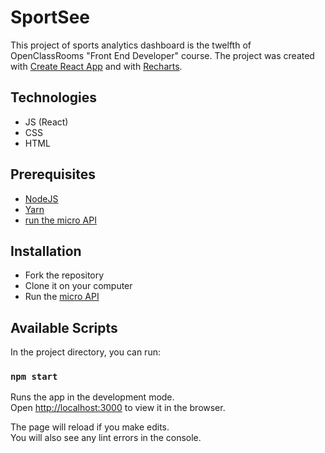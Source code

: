 # SportSee

This project of sports analytics dashboard is the twelfth of OpenClassRooms "Front End Developer" course.
The project was created with [Create React App](https://github.com/facebook/create-react-app) and with [Recharts](https://github.com/recharts/recharts).


## Technologies

- JS (React)
- CSS
- HTML

## Prerequisites

- [NodeJS](https://nodejs.org/en/)
- [Yarn](https://yarnpkg.com/)
- [run the micro API](https://github.com/Webnume/P9-front-end-dashboard)

## Installation

- Fork the repository
- Clone it on your computer
- Run the [micro API](https://github.com/Webnume/P9-front-end-dashboard)



## Available Scripts

In the project directory, you can run:

### `npm start`

Runs the app in the development mode.\
Open [http://localhost:3000](http://localhost:3000) to view it in the browser.

The page will reload if you make edits.\
You will also see any lint errors in the console.